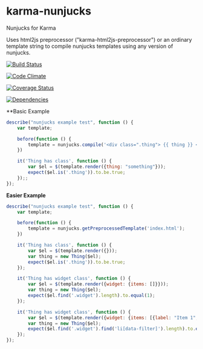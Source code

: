 karma-nunjucks
===========

Nunjucks for Karma

Uses html2js preprocessor ("karma-html2js-preprocessor") or an ordinary template string to compile nunjucks templates
using any version of nunjucks.

[![Build Status](https://travis-ci.org/TakenPilot/karma-nunjucks.svg?branch=master)](https://travis-ci.org/TakenPilot/karma-nunjucks)

[![Code Climate](https://codeclimate.com/github/TakenPilot/karma-nunjucks/badges/gpa.svg)](https://codeclimate.com/github/TakenPilot/karma-nunjucks)

[![Coverage Status](https://coveralls.io/repos/TakenPilot/karma-nunjucks/badge.png?branch=master)](https://coveralls.io/r/TakenPilot/karma-nunjucks?branch=master)

[![Dependencies](https://david-dm.org/TakenPilot/karma-nunjucks.svg?style=flat)](https://david-dm.org/TakenPilot/karma-nunjucks.svg?style=flat)


**Basic Example
```javascript
describe("nunjucks example test", function () {
    var template;

    before(function () {
        template = nunjucks.compile('<div class=".thing"> {{ thing }} </div>');
    })

    it('Thing has class', function () {
        var $el = $(template.render({thing: "something"}));
        expect($el.is('.thing')).to.be.true;
    });;
});
```

**Easier Example**
```javascript
describe("nunjucks example test", function () {
    var template;

    before(function () {
        template = nunjucks.getPreprocessedTemplate('index.html');
    })

    it('Thing has class', function () {
        var $el = $(template.render({}));
        var thing = new Thing($el);
        expect($el.is('.thing')).to.be.true;
    });

    it('Thing has widget class', function () {
        var $el = $(template.render({widget: {items: []}}));
        var thing = new Thing($el);
        expect($el.find('.widget').length).to.equal(1);
    });

    it('Thing has widget class', function () {
        var $el = $(template.render({widget: {items: [{label: "Item 1", tag: "itemTag"}]}}));
        var thing = new Thing($el);
        expect($el.find('.widget').find('li[data-filter]').length).to.equal(1);
    });
});
```
